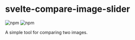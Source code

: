 # svelte-compare-image-slider

![npm](https://img.shields.io/npm/v/svelte-compare-image-slider) ![npm](https://img.shields.io/npm/l/compare-image-slider)

A simple tool for comparing two images.
